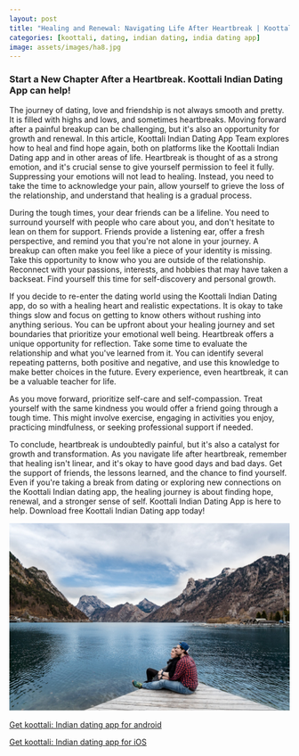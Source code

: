 ```yaml
---
layout: post
title: "Healing and Renewal: Navigating Life After Heartbreak | Koottali: Indian Dating App "
categories: [koottali, dating, indian dating, india dating app]
image: assets/images/ha8.jpg
---
```


### Start a New Chapter After a Heartbreak. Koottali Indian Dating App can help!

The journey of dating, love and friendship is not always smooth and pretty. It is filled with highs and lows, and sometimes heartbreaks. Moving forward after a painful breakup can be challenging, but it's also an opportunity for growth and renewal. In this article, Koottali Indian Dating App Team explores how to heal and find hope again, both on platforms like the Koottali Indian Dating app and in other areas of life. Heartbreak is thought of as a strong emotion, and it's crucial sense to give yourself permission to feel it fully. Suppressing your emotions will not lead to healing. Instead, you need to take the time to acknowledge your pain, allow yourself to grieve the loss of the relationship, and understand that healing is a gradual process.

During the tough times, your dear friends can be a lifeline. You need to surround yourself with people who care about you, and don't hesitate to lean on them for support. Friends provide a listening ear, offer a fresh perspective, and remind you that you're not alone in your journey. A breakup can often make you feel like a piece of your identity is missing. Take this opportunity to know who you are outside of the relationship. Reconnect with your passions, interests, and hobbies that may have taken a backseat. Find yourself this time for self-discovery and personal growth.

If you decide to re-enter the dating world using the Koottali Indian Dating app, do so with a healing heart and realistic expectations. It is okay to take things slow and focus on getting to know others without rushing into anything serious. You can be upfront about your healing journey and set boundaries that prioritize your emotional well being. Heartbreak offers a unique opportunity for reflection. Take some time to evaluate the relationship and what you've learned from it. You can identify several repeating patterns, both positive and negative, and use this knowledge to make better choices in the future. Every experience, even heartbreak, it can be a valuable teacher for life. 

As you move forward, prioritize self-care and self-compassion. Treat yourself with the same kindness you would offer a friend going through a tough time. This might involve exercise, engaging in activities you enjoy, practicing mindfulness, or seeking professional support if needed.

To conclude, heartbreak is undoubtedly painful, but it's also a catalyst for growth and transformation. As you navigate life after heartbreak, remember that healing isn't linear, and it's okay to have good days and bad days. Get the support of friends, the lessons learned, and the chance to find yourself. Even if you're taking a break from dating or exploring new connections on the Koottali Indian dating app, the healing journey is about finding hope, renewal, and a stronger sense of self. Koottali Indian Dating App is here to help. Download free Koottali Indian Dating app today!

![Alt text](/assets/images/in1.jpg "a title")

[Get koottali: Indian dating app for android](https://play.google.com/store/apps/details?id=com.koottali.app&hl=en_IN&gl=US)

[Get koottali: Indian dating app for iOS](https://apps.apple.com/us/app/koottali-connect-with-mallus/id6448742453)
